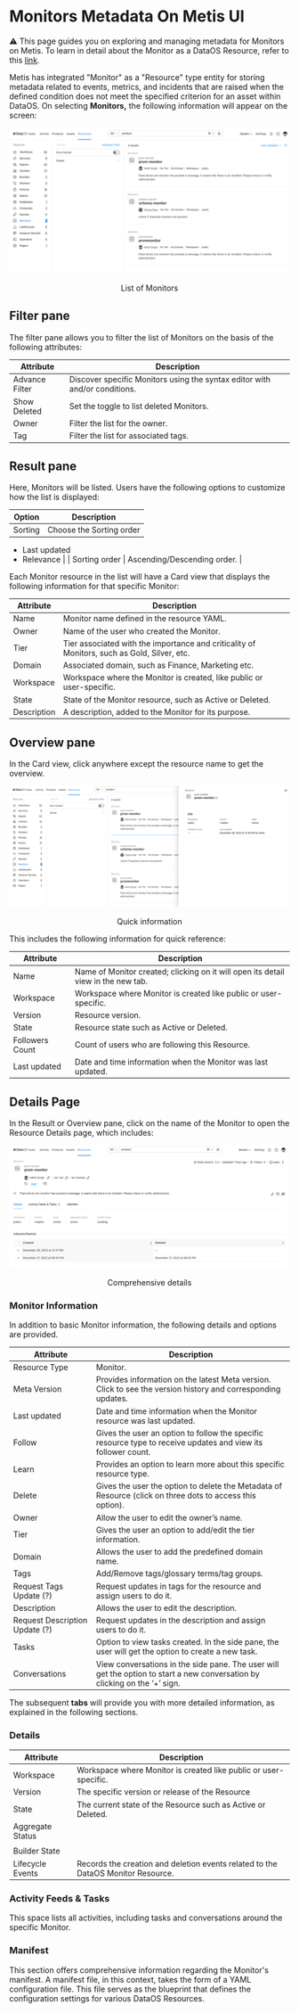 # Monitors Metadata On Metis UI

<aside class="callout">
⚠️ This page guides you on exploring and managing metadata for Monitors on Metis. To learn in detail about the Monitor as a DataOS Resource, refer to this <a href="/resources/">link</a>.

</aside>

Metis has integrated "Monitor" as a "Resource" type entity for storing metadata related to events, metrics, and incidents that are raised when the defined condition does not meet the specified criterion for an asset within DataOS. On selecting **Monitors,** the following information will appear on the screen:

![monitors.png](metis_resources_monitors/monitors.png)
<figcaption align = "center"> List of Monitors  </figcaption>

## Filter pane

The filter pane allows you to filter the list of Monitors on the basis of the following attributes:

| Attribute | Description |
| --- | --- |
| Advance Filter | Discover specific Monitors using the syntax editor with and/or conditions. |
| Show Deleted | Set the toggle to list deleted Monitors. |
| Owner | Filter the list for the owner. |
| Tag | Filter the list for associated tags. |

## Result pane

Here, Monitors will be listed. Users have the following options to customize how the list is displayed:

| Option | Description |
| --- | --- |
| Sorting | Choose the Sorting order
- Last updated
- Relevance |
| Sorting order | Ascending/Descending order. |

Each Monitor resource in the list will have a Card view that displays the following information for that specific Monitor:

| Attribute | Description |
| --- | --- |
| Name | Monitor name defined in the resource YAML. |
| Owner | Name of the user who created the Monitor. |
| Tier | Tier associated with the importance and criticality of Monitors, such as Gold, Silver, etc. |
| Domain | Associated domain, such as Finance, Marketing etc. |
| Workspace | Workspace where the Monitor is created, like public or user-specific. |
| State | State of the Monitor resource, such as Active or Deleted. |
| Description | A description, added to the Monitor for its purpose. |

## Overview pane

In the Card view, click anywhere except the resource name to get the overview.

![monitor_overview.png](metis_resources_monitors/monitor_overview.png)
<figcaption align = "center"> Quick information  </figcaption>

This includes the following information for quick reference:

| Attribute | Description |
| --- | --- |
| Name | Name of Monitor created; clicking on it will open its detail view in the new tab. |
| Workspace | Workspace where Monitor is created like public or user-specific. |
| Version | Resource version. |
| State | Resource state such as Active or Deleted. |
| Followers Count | Count of users who are following this Resource. |
| Last updated | Date and time information when the Monitor was last updated. |

## Details Page

In the Result or Overview pane, click on the name of the Monitor to open the Resource Details page, which includes:

![monitors_details.png](metis_resources_monitors/monitors_details.png)
<figcaption align = "center"> Comprehensive details  </figcaption>

### **Monitor Information**

In addition to basic Monitor information, the following details and options are provided.

| Attribute | Description |
| --- | --- |
| Resource Type | Monitor. |
| Meta Version | Provides information on the latest Meta version. Click to see the version history and corresponding updates.  |
| Last updated | Date and time information when the Monitor resource was last updated. |
| Follow | Gives the user an option to follow the specific resource type to receive updates and view its follower count. |
| Learn | Provides an option to learn more about this specific resource type. |
| Delete | Gives the user the option to delete the Metadata of Resource (click on three dots to access this option). |
| Owner | Allow the user to edit the owner’s name. |
| Tier | Gives the user an option to add/edit the tier information. |
| Domain | Allows the user to add the predefined domain name. |
| Tags | Add/Remove tags/glossary terms/tag groups. |
| Request Tags Update (?) | Request updates in tags for the resource and assign users to do it. |
| Description | Allows the user to edit the description. |
| Request Description Update (?) | Request updates in the description and assign users to do it. |
| Tasks | Option to view tasks created. In the side pane, the user will get the option to create a new task. |
| Conversations | View conversations in the side pane. The user will get the option to start a new conversation by clicking on the ‘+’ sign. |

The subsequent **tabs** will provide you with more detailed information, as explained in the following sections.

### **Details**

| Attribute | Description |
| --- | --- |
| Workspace | Workspace where Monitor is created like public or user-specific. |
| Version | The specific version or release of the Resource |
| State | The current state of the Resource such as Active or Deleted. |
| Aggregate Status
 |  |
| Builder State |  |
| Lifecycle Events | Records the creation and deletion events related to the DataOS Monitor Resource. |

### **Activity Feeds & Tasks**

This space lists all activities, including tasks and conversations around the specific Monitor.

### **Manifest**

This section offers comprehensive information regarding the Monitor's manifest. A manifest file, in this context, takes the form of a YAML configuration file. This file serves as the blueprint that defines the configuration settings for various DataOS Resources.